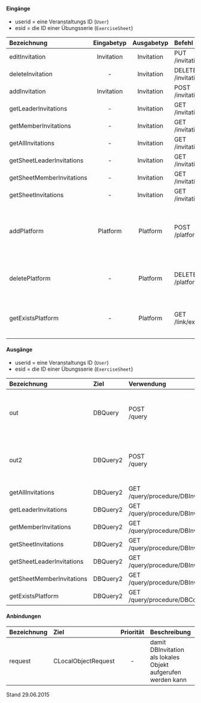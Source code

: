 <!--
 * @file de.md
 *
 * @author Till Uhlig <till.uhlig@student.uni-halle.de>
 * @date 2015
-->

#### Eingänge
- userid = eine Veranstaltungs ID (`User`)
- esid = die ID einer Übungsserie (`ExerciseSheet`)

| Bezeichnung  | Eingabetyp  | Ausgabetyp | Befehl | Beschreibung |
| :----------- |:-----------:| :---------:| :----- | :----------- |
|editInvitation|Invitation|Invitation|PUT<br>/invitation/user/:userid/exercisesheet/:esid/user/:memberid| ??? |
|deleteInvitation|-|Invitation|DELETE<br>/invitation/user/:userid/exercisesheet/:esid/user/:memberid| ??? |
|addInvitation|Invitation|Invitation|POST<br>/invitation| ??? |
|getLeaderInvitations|-|Invitation|GET<br>/invitation/leader/user/:userid| ??? |
|getMemberInvitations|-|Invitation|GET<br>/invitation/member/user/:userid| ??? |
|getAllInvitations|-|Invitation|GET<br>/invitation(/invitation)| ??? |
|getSheetLeaderInvitations|-|Invitation|GET<br>/invitation/leader/exercisesheet/:esid/user/:userid| ??? |
|getSheetMemberInvitations|-|Invitation|GET<br>/invitation/member/exercisesheet/:esid/user/:userid| ??? |
|getSheetInvitations|-|Invitation|GET<br>/invitation/exercisesheet/:esid| ??? |
|addPlatform|Platform|Platform|POST<br>/platform|installiert dies zugehörige Tabelle und die Prozeduren für diese Plattform|
|deletePlatform|-|Platform|DELETE<br>/platform|entfernt die Tabelle und Prozeduren aus der Plattform|
|getExistsPlatform|-|Platform|GET<br>/link/exists/platform| prüft, ob die Tabelle und die Prozeduren existieren |

#### Ausgänge
- userid = eine Veranstaltungs ID (`User`)
- esid = die ID einer Übungsserie (`ExerciseSheet`)

| Bezeichnung  | Ziel  | Verwendung | Beschreibung |
| :----------- |:----- | :--------- | :----------- |
|out|DBQuery|POST<br>/query| wird für EDIT, DELETE<br>und POST<br>SQL-Templates verwendet |
|out2|DBQuery2|POST<br>/query| wird für EDIT, DELETE<br>und POST<br>SQL-Templates verwendet |
|getAllInvitations|DBQuery2|GET<br>/query/procedure/DBInvitationGetAllInvitations| Prozeduraufruf |
|getLeaderInvitations|DBQuery2|GET<br>/query/procedure/DBInvitationGetLeaderInvitations/:userid| Prozeduraufruf |
|getMemberInvitations|DBQuery2|GET<br>/query/procedure/DBInvitationGetMemberInvitations/:userid| Prozeduraufruf |
|getSheetInvitations|DBQuery2|GET<br>/query/procedure/DBInvitationGetSheetInvitations/:esid| Prozeduraufruf |
|getSheetLeaderInvitations|DBQuery2|GET<br>/query/procedure/DBInvitationGetSheetLeaderInvitations/:esid/:userid| Prozeduraufruf |
|getSheetMemberInvitations|DBQuery2|GET<br>/query/procedure/DBInvitationGetSheetMemberInvitations/:esid/:userid| Prozeduraufruf |
|getExistsPlatform|DBQuery2|GET<br>/query/procedure/DBCourseGetExistsPlatform| Prozeduraufruf |

#### Anbindungen
| Bezeichnung  | Ziel  | Priorität | Beschreibung |
| :----------- |:----- | :--------:| :------------|
|request|CLocalObjectRequest|-| damit DBInvitation als lokales Objekt aufgerufen werden kann |

Stand 29.06.2015
